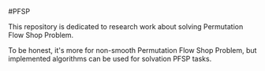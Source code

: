#PFSP

This repository is dedicated to research work about solving Permutation Flow Shop Problem.

To be honest, it's more for non-smooth Permutation Flow Shop Problem, but implemented algorithms can be used for solvation PFSP tasks.
